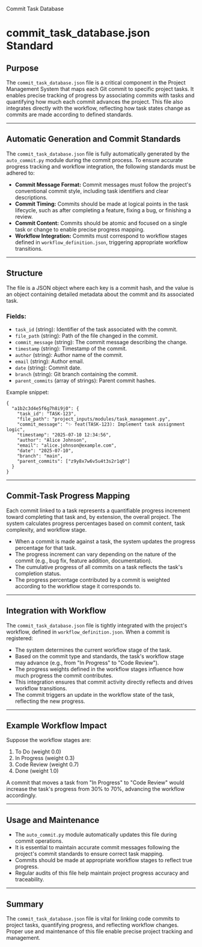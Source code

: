 Commit Task Database



# commit\_task\_database.json Standard

## Purpose

The `commit_task_database.json` file is a critical component in the Project Management System that maps each Git commit to specific project tasks. It enables precise tracking of progress by associating commits with tasks and quantifying how much each commit advances the project. This file also integrates directly with the workflow, reflecting how task states change as commits are made according to defined standards.

---

## Automatic Generation and Commit Standards

The `commit_task_database.json` file is fully automatically generated by the `auto_commit.py` module during the commit process. To ensure accurate progress tracking and workflow integration, the following standards must be adhered to:

* **Commit Message Format:** Commit messages must follow the project's conventional commit style, including task identifiers and clear descriptions.
* **Commit Timing:** Commits should be made at logical points in the task lifecycle, such as after completing a feature, fixing a bug, or finishing a review.
* **Commit Content:** Commits should be atomic and focused on a single task or change to enable precise progress mapping.
* **Workflow Integration:** Commits must correspond to workflow stages defined in `workflow_definition.json`, triggering appropriate workflow transitions.

---

## Structure

The file is a JSON object where each key is a commit hash, and the value is an object containing detailed metadata about the commit and its associated task.

### Fields:

* `task_id` (string): Identifier of the task associated with the commit.
* `file_path` (string): Path of the file changed in the commit.
* `commit_message` (string): The commit message describing the change.
* `timestamp` (string): Timestamp of the commit.
* `author` (string): Author name of the commit.
* `email` (string): Author email.
* `date` (string): Commit date.
* `branch` (string): Git branch containing the commit.
* `parent_commits` (array of strings): Parent commit hashes.

Example snippet:

```
{
  "a1b2c3d4e5f6g7h8i9j0": {
    "task_id": "TASK-123",
    "file_path": "project_inputs/modules/task_management.py",
    "commit_message": "✨ feat(TASK-123): Implement task assignment logic",
    "timestamp": "2025-07-10 12:34:56",
    "author": "Alice Johnson",
    "email": "alice.johnson@example.com",
    "date": "2025-07-10",
    "branch": "main",
    "parent_commits": ["z9y8x7w6v5u4t3s2r1q0"]
  }
}

```

---

## Commit-Task Progress Mapping

Each commit linked to a task represents a quantifiable progress increment toward completing that task and, by extension, the overall project. The system calculates progress percentages based on commit content, task complexity, and workflow stage.

* When a commit is made against a task, the system updates the progress percentage for that task.
* The progress increment can vary depending on the nature of the commit (e.g., bug fix, feature addition, documentation).
* The cumulative progress of all commits on a task reflects the task's completion status.
* The progress percentage contributed by a commit is weighted according to the workflow stage it corresponds to.

---

## Integration with Workflow

The `commit_task_database.json` file is tightly integrated with the project's workflow, defined in `workflow_definition.json`. When a commit is registered:

* The system determines the current workflow stage of the task.
* Based on the commit type and standards, the task's workflow stage may advance (e.g., from "In Progress" to "Code Review").
* The progress weights defined in the workflow stages influence how much progress the commit contributes.
* This integration ensures that commit activity directly reflects and drives workflow transitions.
* The commit triggers an update in the workflow state of the task, reflecting the new progress.

---

## Example Workflow Impact

Suppose the workflow stages are:

1. To Do (weight 0.0)
2. In Progress (weight 0.3)
3. Code Review (weight 0.7)
4. Done (weight 1.0)

A commit that moves a task from "In Progress" to "Code Review" would increase the task's progress from 30% to 70%, advancing the workflow accordingly.

---

## Usage and Maintenance

* The `auto_commit.py` module automatically updates this file during commit operations.
* It is essential to maintain accurate commit messages following the project's commit standards to ensure correct task mapping.
* Commits should be made at appropriate workflow stages to reflect true progress.
* Regular audits of this file help maintain project progress accuracy and traceability.

---

## Summary

The `commit_task_database.json` file is vital for linking code commits to project tasks, quantifying progress, and reflecting workflow changes. Proper use and maintenance of this file enable precise project tracking and management.